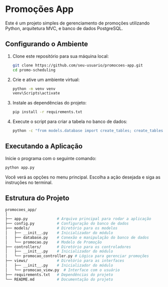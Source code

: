 # Promoções App

Este é um projeto simples de gerenciamento de promoções utilizando Python, arquitetura MVC, e banco de dados PostgreSQL.

## Configurando o Ambiente

1. Clone este repositório para sua máquina local:
   ```bash
   git clone https://github.com/seu-usuario/promocoes-app.git
   cd promo-scheduling
   ```

2. Crie e ative um ambiente virtual:
    ```bash
    python -m venv venv
    venv\Scripts\activate
    ```
3. Instale as dependências do projeto:
    ```bash
    pip install -r requirements.txt
    ```

4. Execute o script para criar a tabela no banco de dados:
    ```bash
    python -c "from models.database import create_tables; create_tables()"
    ```
   
## Executando a Aplicação
Inicie o programa com o seguinte comando:

```bash
python app.py
```

Você verá as opções no menu principal. Escolha a ação desejada e siga as instruções no terminal.

## Estrutura do Projeto

```bash
promocoes_app/
│
├── app.py             # Arquivo principal para rodar a aplicação
├── config.py          # Configuração do banco de dados
├── models/            # Diretório para os modelos
│   ├── __init__.py    # Inicializador do módulo
│   ├── database.py    # Conexão e manipulação do banco de dados
│   └── promocao.py    # Modelo de Promoção
├── controllers/       # Diretório para os controladores
│   ├── __init__.py    # Inicializador do módulo
│   └── promocao_controller.py # Lógica para gerenciar promoções
├── views/             # Diretório para as interfaces
│   ├── __init__.py    # Inicializador do módulo
│   └── promocao_view.py  # Interface com o usuário
├── requirements.txt   # Dependências do projeto
└── README.md          # Documentação do projeto

```